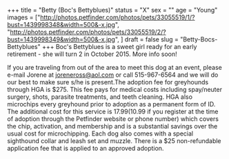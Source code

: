 +++
title = "Betty (Boc's Bettyblues)"
status = "X"
sex = ""
age = "Young"
images = ["http://photos.petfinder.com/photos/pets/33055519/1/?bust=1439998348&width=500&-x.jpg",
"http://photos.petfinder.com/photos/pets/33055519/2/?bust=1439998349&width=500&-x.jpg",
]
draft = false
slug = "Betty-Bocs-Bettyblues"
+++
Boc's Bettyblues is a sweet girl ready for an early retirement - she will turn 2 in October 2015. More info soon!

If you are traveling from out of the area to meet this dog at an event, please e-mail Jorene at joreneross@aol.com or call 515-967-6564 and we will do our best to make sure s/he is present.The adoption fee for greyhounds through HGA is $275. This fee pays for medical costs including spay/neuter surgery, shots, parasite treatments, and teeth cleaning. HGA also microchips every greyhound prior to adoption as a permanent form of ID. The additional cost for this service is $17.99 ($10.99 if you register at the time of adoption through the Petfinder website or phone number) which covers the chip, activation, and membership and is a substantial savings over the usual cost for microchipping. Each dog also comes with a special sighthound collar and leash set and muzzle. There is a $25 non-refundable application fee that is applied to an approved adoption.
